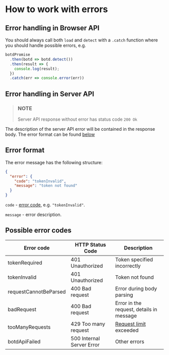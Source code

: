 # How to work with errors

## Error handling in Browser API

You should always call both `load` and `detect` with a `.catch` function where you should handle possible errors, e.g.
```ts
botdPromise
  .then(botd => botd.detect())
  .then(result => {
    console.log(result);
  })
  .catch(err => console.error(err))
```

## Error handling in Server API

> ### NOTE
> Server API response without error has status code `200 Ok`

The description of the server API error will be contained in the response body.
The error format can be found [below](error.md#error-format)

## Error format

The error message has the following structure:

```json
{
  "error": {
    "code": "tokenInvalid",
    "message": "token not found"
  }
}
```

`code` - [error code](error.md#possible-error-codes), e.g. `"tokenInvalid"`.

`message` - error description.

## Possible error codes

| Error code            | HTTP Status Code          | Description                              |
| --------------------- | ------------------------- | ---------------------------------------- |
| tokenRequired         | 401 Unauthorized          | Token specified incorrectly              |
| tokenInvalid          | 401 Unauthorized          | Token not found                          |
| requestCannotBeParsed | 400 Bad request           | Error during body parsing                |
| badRequest            | 400 Bad request           | Error in the request, details in message |
| tooManyRequests       | 429 Too many request      | [Request limit](/README.md#authentication) exceeded               |
| botdApiFailed         | 500 Internal Server Error | Other errors                             |

